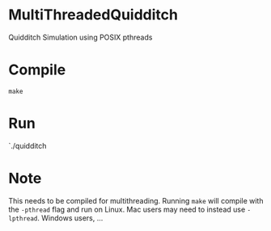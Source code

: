 # MultiThreadedQuidditch

Quidditch Simulation using POSIX pthreads

# Compile

`make`

# Run

`./quidditch

# Note

This needs to be compiled for multithreading. Running `make` will compile with the `-pthread` flag and run on Linux. Mac users may need to instead use `-lpthread`. Windows users, ...
